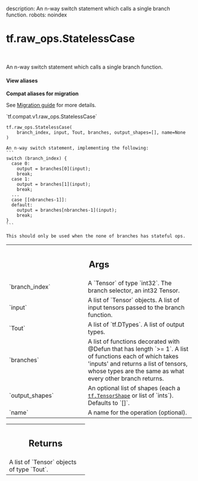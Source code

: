 description: An n-way switch statement which calls a single branch function.
robots: noindex

# tf.raw_ops.StatelessCase

<!-- Insert buttons and diff -->

<table class="tfo-notebook-buttons tfo-api nocontent" align="left">

</table>



An n-way switch statement which calls a single branch function.

<section class="expandable">
  <h4 class="showalways">View aliases</h4>
  <p>
<b>Compat aliases for migration</b>
<p>See
<a href="https://www.tensorflow.org/guide/migrate">Migration guide</a> for
more details.</p>
<p>`tf.compat.v1.raw_ops.StatelessCase`</p>
</p>
</section>

<pre class="devsite-click-to-copy prettyprint lang-py tfo-signature-link">
<code>tf.raw_ops.StatelessCase(
    branch_index, input, Tout, branches, output_shapes=[], name=None
)
</code></pre>



<!-- Placeholder for "Used in" -->

    An n-way switch statement, implementing the following:
    ```
    switch (branch_index) {
      case 0:
        output = branches[0](input);
        break;
      case 1:
        output = branches[1](input);
        break;
      ...
      case [[nbranches-1]]:
      default:
        output = branches[nbranches-1](input);
        break;
    }
    ```

    This should only be used when the none of branches has stateful ops.

<!-- Tabular view -->
 <table class="responsive fixed orange">
<colgroup><col width="214px"><col></colgroup>
<tr><th colspan="2"><h2 class="add-link">Args</h2></th></tr>

<tr>
<td>
`branch_index`
</td>
<td>
A `Tensor` of type `int32`.
The branch selector, an int32 Tensor.
</td>
</tr><tr>
<td>
`input`
</td>
<td>
A list of `Tensor` objects.
A list of input tensors passed to the branch function.
</td>
</tr><tr>
<td>
`Tout`
</td>
<td>
A list of `tf.DTypes`. A list of output types.
</td>
</tr><tr>
<td>
`branches`
</td>
<td>
A list of functions decorated with @Defun that has length `>= 1`.
A list of functions each of which takes 'inputs' and returns a list of
tensors, whose types are the same as what every other branch returns.
</td>
</tr><tr>
<td>
`output_shapes`
</td>
<td>
An optional list of shapes (each a <a href="../../tf/TensorShape.md"><code>tf.TensorShape</code></a> or list of `ints`). Defaults to `[]`.
</td>
</tr><tr>
<td>
`name`
</td>
<td>
A name for the operation (optional).
</td>
</tr>
</table>



<!-- Tabular view -->
 <table class="responsive fixed orange">
<colgroup><col width="214px"><col></colgroup>
<tr><th colspan="2"><h2 class="add-link">Returns</h2></th></tr>
<tr class="alt">
<td colspan="2">
A list of `Tensor` objects of type `Tout`.
</td>
</tr>

</table>

